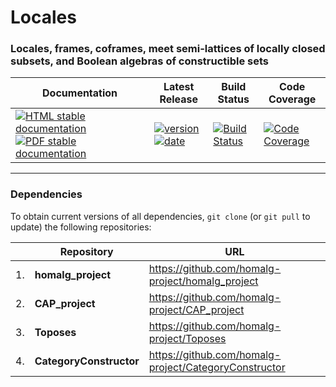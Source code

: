 <!-- BEGIN HEADER -->
# Locales

### Locales, frames, coframes, meet semi-lattices of locally closed subsets, and Boolean algebras of constructible sets

| Documentation | Latest Release | Build Status | Code Coverage |
| ------------- | -------------- | ------------ | ------------- |
| [![HTML stable documentation][html-img]][html-url] [![PDF stable documentation][pdf-img]][pdf-url] | [![version][version-img]][version-url] [![date][date-img]][date-url] | [![Build Status][tests-img]][tests-url] | [![Code Coverage][codecov-img]][codecov-url] |

<!-- END HEADER -->

<!-- BEGIN FOOTER -->
---

### Dependencies

To obtain current versions of all dependencies, `git clone` (or `git pull` to update) the following repositories:

|    | Repository | URL |
|--- | ---------- | --- |
| 1. | **homalg_project** | https://github.com/homalg-project/homalg_project |
| 2. | **CAP_project** | https://github.com/homalg-project/CAP_project |
| 3. | **Toposes** | https://github.com/homalg-project/Toposes |
| 4. | **CategoryConstructor** | https://github.com/homalg-project/CategoryConstructor |

[html-img]: https://img.shields.io/badge/HTML-stable-blue.svg
[html-url]: https://homalg-project.github.io/Locales/doc/chap0_mj.html

[pdf-img]: https://img.shields.io/badge/PDF-stable-blue.svg
[pdf-url]: https://homalg-project.github.io/Locales/download_pdf.html

[version-img]: https://img.shields.io/endpoint?url=https://homalg-project.github.io/Locales/badge_version.json
[version-url]: https://homalg-project.github.io/Locales/view_release.html

[date-img]: https://img.shields.io/endpoint?url=https://homalg-project.github.io/Locales/badge_date.json
[date-url]: https://homalg-project.github.io/Locales/view_release.html

[tests-img]: https://github.com/homalg-project/Locales/workflows/Tests/badge.svg?branch=master
[tests-url]: https://github.com/homalg-project/Locales/actions?query=workflow%3ATests+branch%3Amaster

[codecov-img]: https://codecov.io/gh/homalg-project/Locales/branch/master/graph/badge.svg
[codecov-url]: https://codecov.io/gh/homalg-project/Locales
<!-- END FOOTER -->
